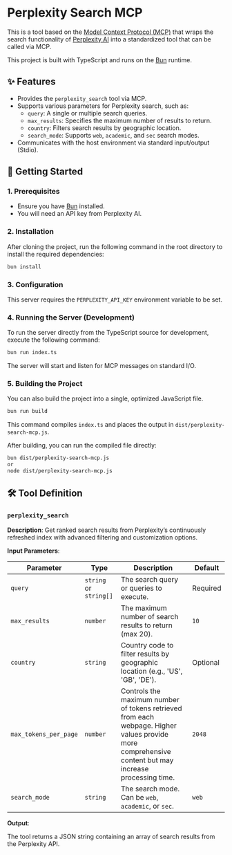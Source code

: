 # Perplexity Search MCP

This is a tool based on the [Model Context Protocol (MCP)](https://modelcontextprotocol.io/docs/getting-started/intro) that wraps the search functionality of [Perplexity AI](https://www.perplexity.ai/) into a standardized tool that can be called via MCP.

This project is built with TypeScript and runs on the [Bun](https://bun.sh/) runtime.

## ✨ Features

-   Provides the `perplexity_search` tool via MCP.
-   Supports various parameters for Perplexity search, such as:
    -   `query`: A single or multiple search queries.
    -   `max_results`: Specifies the maximum number of results to return.
    -   `country`: Filters search results by geographic location.
    -   `search_mode`: Supports `web`, `academic`, and `sec` search modes.
-   Communicates with the host environment via standard input/output (Stdio).

## 🚀 Getting Started

### 1. Prerequisites

-   Ensure you have [Bun](https://bun.sh/docs/installation) installed.
-   You will need an API key from Perplexity AI.

### 2. Installation

After cloning the project, run the following command in the root directory to install the required dependencies:

```bash
bun install
```

### 3. Configuration

This server requires the `PERPLEXITY_API_KEY` environment variable to be set.

### 4. Running the Server (Development)

To run the server directly from the TypeScript source for development, execute the following command:

```bash
bun run index.ts
```

The server will start and listen for MCP messages on standard I/O.

### 5. Building the Project

You can also build the project into a single, optimized JavaScript file.

```bash
bun run build
```

This command compiles `index.ts` and places the output in `dist/perplexity-search-mcp.js`.

After building, you can run the compiled file directly:

```bash
bun dist/perplexity-search-mcp.js
or
node dist/perplexity-search-mcp.js
```

## 🛠️ Tool Definition

### `perplexity_search`

**Description**: Get ranked search results from Perplexity’s continuously refreshed index with advanced filtering and customization options.

**Input Parameters**:

| Parameter             | Type                 | Description                                                                                                     | Default  |
| --------------------- | -------------------- | --------------------------------------------------------------------------------------------------------------- | -------- |
| `query`               | `string` or `string[]` | The search query or queries to execute.                                                                         | Required |
| `max_results`         | `number`             | The maximum number of search results to return (max 20).                                                        | `10`     |
| `country`             | `string`             | Country code to filter results by geographic location (e.g., 'US', 'GB', 'DE').                                 | Optional |
| `max_tokens_per_page` | `number`             | Controls the maximum number of tokens retrieved from each webpage. Higher values provide more comprehensive content but may increase processing time. | `2048`   |
| `search_mode`         | `string`             | The search mode. Can be `web`, `academic`, or `sec`.                                                            | `web`    |

**Output**:

The tool returns a JSON string containing an array of search results from the Perplexity API.
